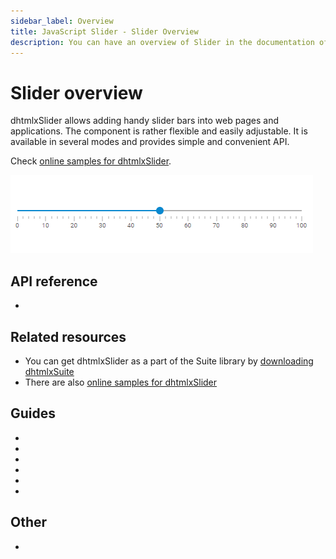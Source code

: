 ```yaml
---
sidebar_label: Overview
title: JavaScript Slider - Slider Overview 
description: You can have an overview of Slider in the documentation of the DHTMLX JavaScript UI library. Browse developer guides and API reference, try out code examples and live demos, and download a free 30-day evaluation version of DHTMLX Suite 7.
---
```


# Slider overview

dhtmlxSlider allows adding handy slider bars into web pages and applications. The component is rather flexible and easily adjustable. It is available in several modes and provides simple and convenient API.

Check [online samples for dhtmlxSlider](https://snippet.dhtmlx.com/all?text=%23slider).

![](../assets/slider/slider_front.png)

## API reference

- [](slider/api/api_overview.md)

## Related resources

- You can get dhtmlxSlider as a part of the Suite library by [downloading dhtmlxSuite](https://dhtmlx.com/docs/products/dhtmlxSuite/download.shtml)
- There are also [online samples for dhtmlxSlider](https://snippet.dhtmlx.com/all?text=%23slider)  

## Guides

- [](initializing_slider.md)
- [](configuring_slider.md)
- [](range_slider.md)
- [](usage.md)
- [](customization.md)
- [](handling_events.md)

## Other

- [](../migration.md)
